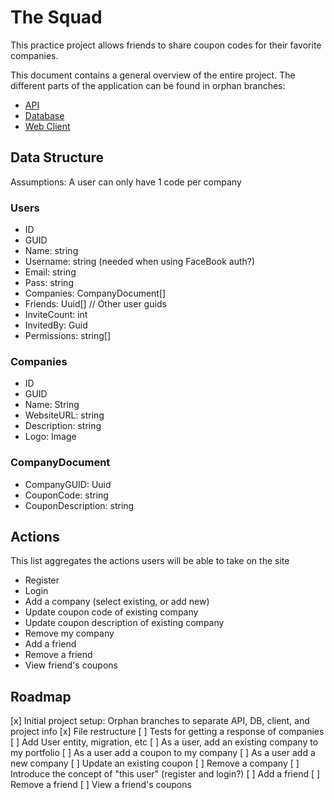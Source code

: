 # The Squad

This practice project allows friends to share coupon codes for their favorite companies.

This document contains a general overview of the entire project. The different parts of the application can be found in orphan branches:

* [API](https://github.com/azanebrain/zanesquad/tree/api/master)
* [Database](https://github.com/azanebrain/zanesquad/tree/db/master)
* [Web Client](https://github.com/azanebrain/zanesquad/tree/webclient/master)

## Data Structure

Assumptions: A user can only have 1 code per company

### Users
* ID
* GUID
* Name: string
* Username: string (needed when using FaceBook auth?)
* Email: string 
* Pass: string
* Companies: CompanyDocument[]
* Friends: Uuid[] // Other user guids
* InviteCount: int
* InvitedBy: Guid
* Permissions: string[]

### Companies
* ID
* GUID
* Name: String
* WebsiteURL: string
* Description: string
* Logo: Image

### CompanyDocument
* CompanyGUID: Uuid
* CouponCode: string
* CouponDescription: string

## Actions

This list aggregates the actions users will be able to take on the site

* Register
* Login
* Add a company (select existing, or add new)
* Update coupon code of existing company
* Update coupon description of existing company
* Remove my company
* Add a friend
* Remove a friend
* View friend's coupons

## Roadmap

[x] Initial project setup: Orphan branches to separate API, DB, client, and project info
[x] File restructure
[ ] Tests for getting a response of companies
[ ] Add User entity, migration, etc
[ ] As a user, add an existing company to my portfolio
[ ] As a user add a coupon to my company
[ ] As a user add a new company
[ ] Update an existing coupon
[ ] Remove a company
[ ] Introduce the concept of "this user" (register and login?)
[ ] Add a friend
[ ] Remove a friend
[ ] View a friend's coupons

